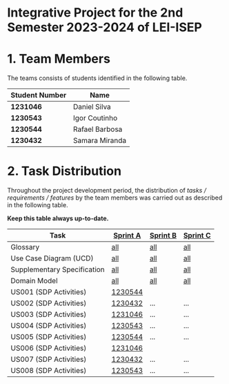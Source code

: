 # Integrative Project for the 2nd Semester 2023-2024 of LEI-ISEP

# 1. Team Members

The teams consists of students identified in the following table.

| Student Number | Name           |
|----------------|----------------|
| **1231046**    | Daniel Silva   |
| **1230543**    | Igor Coutinho  |
| **1230544**    | Rafael Barbosa |
| **1230432**    | Samara Miranda |

# 2. Task Distribution ###

Throughout the project development period, the distribution of _tasks / requirements / features_ by the team members
was carried out as described in the following table.

**Keep this table always up-to-date.**

| Task                        | [Sprint A](sprintA/Readme.md)                                                              | [Sprint B](sprintB/Readme.md)                                                              | [Sprint C](sprintC/Readme.md)                                                              |
|-----------------------------|--------------------------------------------------------------------------------------------|--------------------------------------------------------------------------------------------|--------------------------------------------------------------------------------------------|
| Glossary                    | [all](sprintA/global-artifacts/01.requirements-engineering/glossary.md)                    | [all](sprintB/global-artifacts/01.engineering-requirements/glossary.md)                    | [all](sprintC/global-artifacts/01.engineering-requirements/glossary.md)                    |
| Use Case Diagram (UCD)      | [all](sprintA/global-artifacts/01.requirements-engineering/use-case-diagram.md)            | [all](sprintB/global-artifacts/01.engineering-requirements/use-case-diagram.md)            | [all](sprintC/global-artifacts/01.engineering-requirements/use-case-diagram.md)            |
| Supplementary Specification | [all](sprintA/global-artifacts/01.requirements-engineering/supplementary-specification.md) | [all](sprintB/global-artifacts/01.engineering-requirements/supplementary-specification.md) | [all](sprintC/global-artifacts/01.engineering-requirements/supplementary-specification.md) |
| Domain Model                | [all](sprintA/global-artifacts/02.analysis/analysis.md)                                    | [all](sprintB/global-artifacts/02.analysis/analysis.md)                                    | [all](sprintC/global-artifacts/02.analysis/analysis.md)                                    |
| US001 (SDP Activities)      | [1230544](sprintA/us01/Readme.md)                                                         |                                                                                            |                                                                                            |
| US002 (SDP Activities)      | [1230432](sprintA/us01/Readme.md)                                                         | ...                                                                                        | ...                                                                                        |
| US003 (SDP Activities)      | [1231046](sprintA/us01/Readme.md)                                                         | ...                                                                                        | ...                                                                                        |
| US004 (SDP Activities)      | [1230543](sprintA/us01/Readme.md)                                                         | ...                                                                                        | ...                                                                                        |
| US005 (SDP Activities)      | [1230544](sprintA/us01/Readme.md)                                                         | ...                                                                                        | ...                                                                                        |
| US006 (SDP Activities)      | [1231046](sprintA/us01/Readme.md)                                                         |                                                                                            |                                                                                            |
| US007 (SDP Activities)      | [1230432](sprintA/us01/Readme.md)                                                         | ...                                                                                        | ...                                                                                        |
| US008 (SDP Activities)      | [1230543](sprintA/us01/Readme.md)                                                         | ...                                                                                        | ...                                                                                        |